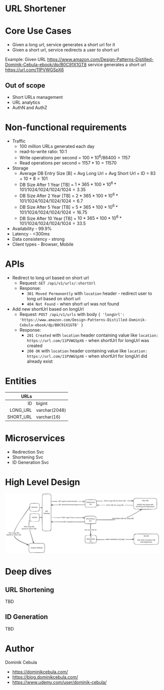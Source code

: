 # URL Shortener

# Core Use Cases

* Given a long url, service generates a short url for it
* Given a short url, service redirects a user to short url

Example:
Given URL https://www.amazon.com/Design-Patterns-Distilled-Dominik-Cebula-ebook/dp/B0C91X1GT8 service generates a short
url https://url.com/11PVWGSpX6

## Out of scope

* Short URLs management
* URL analytics
* AuthN and AuthZ

# Non-functional requirements

* Traffic
    * 100 million URLs generated each day
    * read-to-write ratio: 10:1
  * Write operations per second = $`100 * 10^6 / 86400 = 1157`$
  * Read operations per second = $`1157 * 10 = 11570`$
* Storage
    * Average DB Entry Size [B] = Avg Long Url + Avg Short Url + ID = $`83 + 10 + 8 = 101`$
    * DB Size After 1 Year [TB] = $`1 * 365 * 100*10^6 * 101 / 1024 / 1024 / 1024 / 1024 = 3.35`$
    * DB Size After 2 Year [TB] = $`2 * 365 * 100*10^6 * 101 / 1024 / 1024 / 1024 / 1024 = 6.7`$
    * DB Size After 5 Year [TB] = $`5 * 365 * 100*10^6 * 101 / 1024 / 1024 / 1024 / 1024 = 16.75`$
    * DB Size After 10 Year [TB] = $`10 * 365 * 100*10^6 * 101 / 1024 / 1024 / 1024 / 1024 = 33.5`$
* Availability - 99.9%
* Latency - <300ms
* Data consistency - strong
* Client types - Browser, Mobile

# APIs

* Redirect to long url based on short url
    * Request: `GET /api/v1/urls/:shortUrl`
    * Response:
        * `301 Moved Permanently` with `location` header - redirect user to long url based on short url
        * `404 Not Found` - when short url was not found
* Add new shortUrl based on longUrl
    * Request: `POST /api/v1/urls` with body
      `{ 'longUrl': 'https://www.amazon.com/Design-Patterns-Distilled-Dominik-Cebula-ebook/dp/B0C91X1GT8' }`
    * Response:
        * `201 Created` with `location` header containing value like `location: https://url.com/11PVWGSpX6` - when
          shortUrl for longUrl was created
        * `200 OK` with `location` header containing value like `location: https://url.com/11PVWGSpX6` - when
          shortUrl for longUrl did already exist

# Entities

|      URLs |               |
|----------:|---------------|
|        ID | bigint        |
|  LONG_URL | varchar(2048) |
| SHORT_URL | varchar(16)   |

# Microservices

* Redirection Svc
* Shortening Svc
* ID Generation Svc

# High Level Design

![diagram.svg](diagram.svg)

# Deep dives

## URL Shortening

TBD

## ID Generation

TBD

# Author

Dominik Cebula

* https://dominikcebula.com/
* https://blog.dominikcebula.com/
* https://www.udemy.com/user/dominik-cebula/
